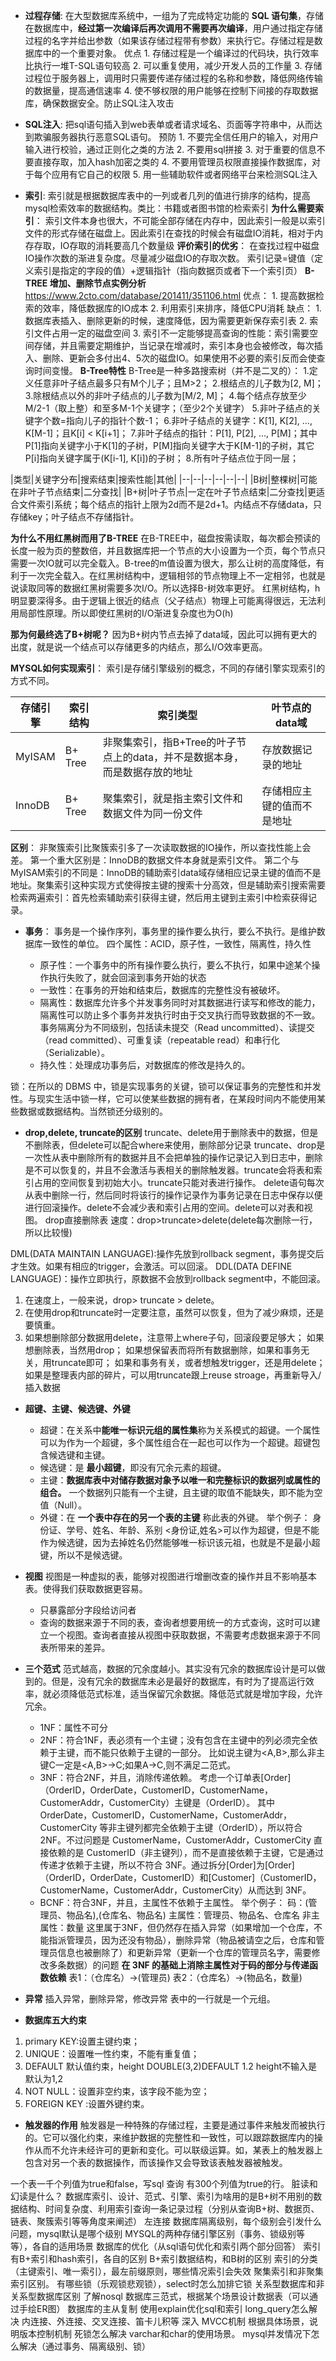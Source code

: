 
- **过程存储**: 在大型数据库系统中，一组为了完成特定功能的 **SQL 语句集**，存储在数据库中，**经过第一次编译后再次调用不需要再次编译**，用户通过指定存储过程的名字并给出参数（如果该存储过程带有参数）来执行它。存储过程是数据库中的一个重要对象。
    优点
        1. 存储过程是一个编译过的代码块，执行效率比执行一堆T-SQL语句较高
        2. 可以重复使用，减少开发人员的工作量
        3. 存储过程位于服务器上，调用时只需要传递存储过程的名称和参数，降低网络传输的数据量，提高通信速率
        4. 使不够权限的用户能够在控制下间接的存取数据库，确保数据安全。防止SQL注入攻击

- **SQL注入**: 把sql语句插入到web表单或者请求域名、页面等字符串中，从而达到欺骗服务器执行恶意SQL语句。
    预防
        1. 不要完全信任用户的输入，对用户输入进行校验，通过正则化之类的方法
        2. 不要用sql拼接
        3. 对于重要的信息不要直接存取，加入hash加密之类的
        4. 不要用管理员权限直接操作数据库，对于每个应用有它自己的权限
        5. 用一些辅助软件或者网络平台来检测SQL注入

- **索引**:
索引就是根据数据库表中的一列或者几列的值进行排序的结构，提高mysql检索效率的数据结构。类比：书籍或者图书馆的检索索引
**为什么需要索引**：
索引文件本身也很大，不可能全部存储在内存中，因此索引一般是以索引文件的形式存储在磁盘上。因此索引在查找的时候会有磁盘IO消耗，相对于内存存取，IO存取的消耗要高几个数量级
**评价索引的优劣**：
在查找过程中磁盘IO操作次数的渐进复杂度。尽量减少磁盘IO的存取次数。
索引记录=键值（定义索引是指定的字段的值）+逻辑指针（指向数据页或者下一个索引页）
**B-TREE 增加、删除节点实例分析**
https://www.2cto.com/database/201411/351106.html
    优点：
        1. 提高数据检索的效率，降低数据库的IO成本
        2. 利用索引来排序，降低CPU消耗
    缺点：
        1. 数据库表插入、删除更新的时候，速度降低，因为需要更新保存索引表
        2. 索引文件占用一定的磁盘空间
        3. 索引不一定能够提高查询的性能：索引需要空间存储，并且需要定期维护，当记录在增减时，索引本身也会被修改，每次插入、删除、更新会多付出4、5次的磁盘IO。如果使用不必要的索引反而会使查询时间变慢。
**B-Tree特性**
B-Tree是一种多路搜索树（并不是二叉的）：
   1.定义任意非叶子结点最多只有M个儿子；且M>2；
   2.根结点的儿子数为[2, M]；
   3.除根结点以外的非叶子结点的儿子数为[M/2, M]；
   4.每个结点存放至少M/2-1（取上整）和至多M-1个关键字；（至少2个关键字）
   5.非叶子结点的关键字个数=指向儿子的指针个数-1；
   6.非叶子结点的关键字：K[1], K[2], …, K[M-1]；且K[i] < K[i+1]；
   7.非叶子结点的指针：P[1], P[2], …, P[M]；其中P[1]指向关键字小于K[1]的子树，P[M]指向关键字大于K[M-1]的子树，其它P[i]指向关键字属于(K[i-1], K[i])的子树；
   8.所有叶子结点位于同一层；

|类型|关键字分布|搜索结束|搜索性能|其他|
|--|--|--|--|--|--|
|B树|整棵树|可能在非叶子节点结束|二分查找|
|B+树|叶子节点|一定在叶子节点结束|二分查找|更适合文件索引系统；每个结点的指针上限为2d而不是2d+1。内结点不存储data，只存储key；叶子结点不存储指针。

**为什么不用红黑树而用了B-TREE**
在B-TREE中，磁盘按需读取，每次都会预读的长度一般为页的整数倍，并且数据库把一个节点的大小设置为一个页，每个节点只需要一次IO就可以完全载入。B-tree的m值设置为很大，那么让树的高度降低，有利于一次完全载入。在红黑树结构中，逻辑相邻的节点物理上不一定相邻，也就是说读取同等的数据红黑树需要多次I/O。所以选择B-树效率更好。
红黑树结构，h明显要深得多。由于逻辑上很近的结点（父子结点）物理上可能离得很远，无法利用局部性原理。所以即使红黑树的I/O渐进复杂度也为O(h)

**那为何最终选了B+树呢？**
因为B+树内节点去掉了data域，因此可以拥有更大的出度，就是说一个结点可以存储更多的内结点，那么I/O效率更高。

**MYSQL如何实现索引**：
索引是存储引擎级别的概念，不同的存储引擎实现索引的方式不同。

|存储引擎|索引结构|索引类型|叶节点的data域|
|---|---|---|---|
|MyISAM|B+ Tree|非聚集索引，指B+Tree的叶子节点上的data，并不是数据本身，而是数据存放的地址|存放数据记录的地址|
|InnoDB|B+ Tree|聚集索引，就是指主索引文件和数据文件为同一份文件|存储相应主键的值而不是地址|

**区别**：
非聚簇索引比聚簇索引多了一次读取数据的IO操作，所以查找性能上会差。
第一个重大区别是：InnoDB的数据文件本身就是索引文件。
第二个与MyISAM索引的不同是：InnoDB的辅助索引data域存储相应记录主键的值而不是地址。聚集索引这种实现方式使得按主键的搜索十分高效，但是辅助索引搜索需要检索两遍索引：首先检索辅助索引获得主键，然后用主键到主索引中检索获得记录。


- **事务**： 事务是一个操作序列，事务里的操作要么执行，要么不执行。是维护数据库一致性的单位。
四个属性：ACID，原子性，一致性，隔离性，持久性

    - 原子性：一个事务中的所有操作要么执行，要么不执行，如果中途某个操作执行失败了，就会回滚到事务开始的状态
    - 一致性：在事务的开始和结束后，数据库的完整性没有被破坏。
    - 隔离性：数据库允许多个并发事务同时对其数据进行读写和修改的能力，隔离性可以防止多个事务并发执行时由于交叉执行而导致数据的不一致。事务隔离分为不同级别，包括读未提交（Read uncommitted）、读提交（read committed）、可重复读（repeatable read）和串行化（Serializable）。
    - 持久性：处理成功事务后，对数据库的修改是持久的。

锁：在所以的 DBMS 中，锁是实现事务的关键，锁可以保证事务的完整性和并发性。与现实生活中锁一样，它可以使某些数据的拥有者，在某段时间内不能使用某些数据或数据结构。当然锁还分级别的。

- **drop,delete, truncate的区别**
truncate、delete用于删除表中的数据，但是不删除表，但delete可以配合where来使用，删除部分记录
truncate、drop是一次性从表中删除所有的数据并且不会把单独的操作记录记入到日志中，删除是不可以恢复的，并且不会激活与表相关的删除触发器。truncate会将表和索引占用的空间恢复到初始大小。truncate只能对表进行操作。
delete语句每次从表中删除一行，然后同时将该行的操作记录作为事务记录在日志中保存以便进行回滚操作。delete不会减少表和索引占用的空间。delete可以对表和视图。
drop直接删除表
速度：drop>truncate>delete(delete每次删除一行，所以比较慢)

DML(DATA MAINTAIN LANGUAGE):操作先放到rollback segment，事务提交后才生效。如果有相应的trigger，会激活。可以回滚。
DDL(DATA DEFINE LANGUAGE)：操作立即执行，原数据不会放到rollback segment中，不能回滚。

1. 在速度上，一般来说，drop> truncate > delete。
2. 在使用drop和truncate时一定要注意，虽然可以恢复，但为了减少麻烦，还是要慎重。
3. 如果想删除部分数据用delete，注意带上where子句，回滚段要足够大；
   如果想删除表，当然用drop；
   如果想保留表而将所有数据删除，如果和事务无关，用truncate即可；
   如果和事务有关，或者想触发trigger，还是用delete；
   如果是整理表内部的碎片，可以用truncate跟上reuse stroage，再重新导入/插入数据

- **超键、主键、候选键、外键**
    - 超键：在关系中**能唯一标识元组的属性集**称为关系模式的超键。一个属性可以为作为一个超键，多个属性组合在一起也可以作为一个超键。超键包含候选键和主键。
    - 候选键：是 **最小超键**，即没有冗余元素的超键。
    - 主键：**数据库表中对储存数据对象予以唯一和完整标识的数据列或属性的组合。** 一个数据列只能有一个主键，且主键的取值不能缺失，即不能为空值（Null）。
    - 外键：在 **一个表中存在的另一个表的主键** 称此表的外键。
    举个例子：
    身份证、学号、姓名、年龄、系别
    <身份证,姓名>可以作为超键，但是不能作为候选键，因为去掉姓名仍然能够唯一标识该元祖，也就是不是最小超键，所以不是候选键。



- **视图**
视图是一种虚拟的表，能够对视图进行增删改查的操作并且不影响基本表。使得我们获取数据更容易。
    - 只暴露部分字段给访问者
    - 查询的数据来源于不同的表，查询者想要用统一的方式查询，这时可以建立一个视图。查询者直接从视图中获取数据，不需要考虑数据来源于不同表所带来的差异。
- **三个范式**
范式越高，数据的冗余度越小。其实没有冗余的数据库设计是可以做到的。但是，没有冗余的数据库未必是最好的数据库，有时为了提高运行效率，就必须降低范式标准，适当保留冗余数据。降低范式就是增加字段，允许冗余。

    - 1NF：属性不可分
    - 2NF：符合1NF，表必须有一个主键；没有包含在主键中的列必须完全依赖于主键，而不能只依赖于主键的一部分。
    比如说主键为<A,B>,那么非主键C一定是<A,B>->C;如果A->C,则不满足二范式。
    - 3NF：符合2NF，并且，消除传递依赖。
    考虑一个订单表[Order]（OrderID，OrderDate，CustomerID，CustomerName，CustomerAddr，CustomerCity）主键是（OrderID）。
其中 OrderDate，CustomerID，CustomerName，CustomerAddr，CustomerCity 等非主键列都完全依赖于主键（OrderID），所以符合 2NF。不过问题是 CustomerName，CustomerAddr，CustomerCity 直接依赖的是 CustomerID（非主键列），而不是直接依赖于主键，它是通过传递才依赖于主键，所以不符合 3NF。通过拆分[Order]为[Order]（OrderID，OrderDate，CustomerID）和[Customer]（CustomerID，CustomerName，CustomerAddr，CustomerCity）从而达到 3NF。
    - BCNF：符合3NF，并且，主属性不依赖于主属性。
    举个例子：
    码：(管理员、物品名),(仓库名、物品名)
    主属性：管理员、物品名、仓库名
    非主属性：数量
    这里属于3NF，但仍然存在插入异常（如果增加一个仓库，不能指派管理员，因为还没有物品），删除异常（物品被请空之后，仓库和管理员信息也被删除了）和更新异常（更新一个仓库的管理员名字，需要修改多条数据）的问题
    **在 3NF 的基础上消除主属性对于码的部分与传递函数依赖**
    表1：（仓库名）->(管理员)
    表2：（仓库名）->(物品名，数量)
- **异常**
插入异常，删除异常，修改异常
表中的一行就是一个元组。

- **数据库五大约束**
1. primary KEY:设置主键约束；
2. UNIQUE：设置唯一性约束，不能有重复值；
3. DEFAULT 默认值约束，height DOUBLE(3,2)DEFAULT 1.2 height不输入是默认为1,2
4. NOT NULL：设置非空约束，该字段不能为空；
5. FOREIGN KEY :设置外键约束。

- **触发器的作用**
触发器是一种特殊的存储过程，主要是通过事件来触发而被执行的。它可以强化约束，来维护数据的完整性和一致性，可以跟踪数据库内的操作从而不允许未经许可的更新和变化。可以联级运算。如，某表上的触发器上包含对另一个表的数据操作，而该操作又会导致该表触发器被触发。

一个表一千个列值为true和false，写sql 查询 有300个列值为true的行。
脏读和幻读是什么？
数据库索引、设计、范式、引擎、索引为啥用的是B+树不用别的数据结构、时间复杂度、利用索引查询一条记录过程（分别从查询B+树、数据页、链表、聚簇索引等等角度来阐述）
左连接
数据库隔离级别，每个级别会引发什么问题，mysql默认是哪个级别
MYSQL的两种存储引擎区别（事务、锁级别等等），各自的适用场景
数据库的优化（从sql语句优化和索引两个部分回答）
索引有B+索引和hash索引，各自的区别
B+索引数据结构，和B树的区别
索引的分类（主键索引、唯一索引），最左前缀原则，哪些情况索引会失效
聚集索引和非聚集索引区别。
有哪些锁（乐观锁悲观锁），select时怎么加排它锁
关系型数据库和非关系型数据库区别
了解nosql
数据库三范式，根据某个场景设计数据表（可以通过手绘ER图）
数据库的主从复制
使用explain优化sql和索引
long_query怎么解决
内连接、外连接、交叉连接、笛卡儿积等
深入
MVCC机制
根据具体场景，说明版本控制机制
死锁怎么解决
varchar和char的使用场景。
mysql并发情况下怎么解决（通过事务、隔离级别、锁）
